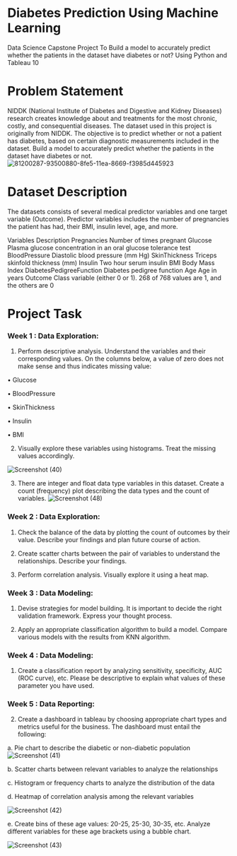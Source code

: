# Diabetes Prediction Using Machine Learning
 Data Science Capstone Project To Build a model to accurately predict whether the patients in the dataset have diabetes or not? Using Python and Tableau 10

# Problem Statement


NIDDK (National Institute of Diabetes and Digestive and Kidney Diseases) research creates knowledge about and treatments for the most chronic, costly, and consequential diseases.
The dataset used in this project is originally from NIDDK. The objective is to predict whether or not a patient has diabetes, based on certain diagnostic measurements included in the dataset.
Build a model to accurately predict whether the patients in the dataset have diabetes or not.
![81200287-93500880-8fe5-11ea-8669-f3985d445923](https://user-images.githubusercontent.com/110838853/192422423-dea8e137-d476-4b4c-9c57-b93e47e445c5.png)

# Dataset Description
The datasets consists of several medical predictor variables and one target variable (Outcome). Predictor variables includes the number of pregnancies the patient has had, their BMI, insulin level, age, and more.

 

Variables	Description
Pregnancies	Number of times pregnant
Glucose	Plasma glucose concentration in an oral glucose tolerance test
BloodPressure	Diastolic blood pressure (mm Hg)
SkinThickness	Triceps skinfold thickness (mm)
Insulin	Two hour serum insulin
BMI	Body Mass Index
DiabetesPedigreeFunction	Diabetes pedigree function
Age	Age in years
Outcome	Class variable (either 0 or 1). 268 of 768 values are 1, and the others are 0


# Project Task
### Week 1 : Data Exploration:

1. Perform descriptive analysis. Understand the variables and their corresponding values. On the columns below, a value of zero does not make sense and thus indicates missing value:

• Glucose

• BloodPressure

• SkinThickness


• Insulin

• BMI

2. Visually explore these variables using histograms. Treat the missing values accordingly.

![Screenshot (40)](https://user-images.githubusercontent.com/110838853/192419269-c40d445f-69a8-49e2-a98f-70ba8d5bd92c.png)



3. There are integer and float data type variables in this dataset. Create a count (frequency) plot describing the data types and the count of variables. 
![Screenshot (48)](https://user-images.githubusercontent.com/110838853/192419145-78730245-264d-49fb-bce6-987c05410698.png)


###  Week 2 : Data Exploration:

1. Check the balance of the data by plotting the count of outcomes by their value. Describe your findings and plan future course of action.

2. Create scatter charts between the pair of variables to understand the relationships. Describe your findings.

3. Perform correlation analysis. Visually explore it using a heat map.



 
 ### Week 3 : Data Modeling:

1. Devise strategies for model building. It is important to decide the right validation framework. Express your thought process.

2. Apply an appropriate classification algorithm to build a model. Compare various models with the results from KNN algorithm.

 

###  Week 4 : Data Modeling:

1. Create a classification report by analyzing sensitivity, specificity, AUC (ROC curve), etc. Please be descriptive to explain what values of these parameter you have used.

### Week 5 : Data Reporting:

2. Create a dashboard in tableau by choosing appropriate chart types and metrics useful for the business. The dashboard must entail the following:

a. Pie chart to describe the diabetic or non-diabetic population
![Screenshot (41)](https://user-images.githubusercontent.com/110838853/192419433-19dc3614-bd57-4fdd-877d-c8cf801265a9.png)

b. Scatter charts between relevant variables to analyze the relationships

c. Histogram or frequency charts to analyze the distribution of the data

d. Heatmap of correlation analysis among the relevant variables

![Screenshot (42)](https://user-images.githubusercontent.com/110838853/192419316-73c8cbc9-5d86-4be0-8cbe-b8430a1538b3.png)



e. Create bins of these age values: 20-25, 25-30, 30-35, etc. Analyze different variables for these age brackets using a bubble chart.



![Screenshot (43)](https://user-images.githubusercontent.com/110838853/192419382-d4f17f48-b84f-4d78-a547-fcdd7652576d.png)


